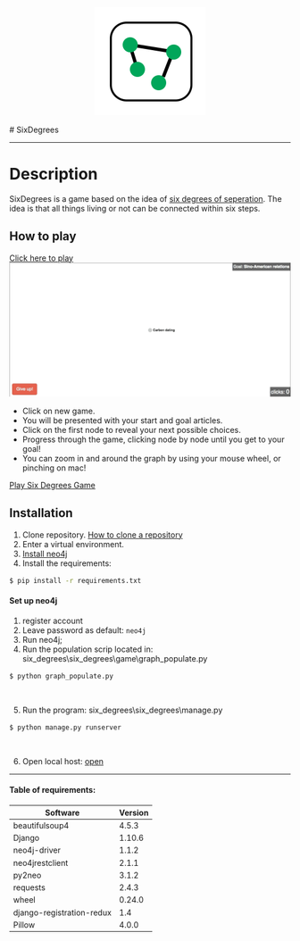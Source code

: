 <p align="center">
  <img src="https://github.com/mcgeorgiev/six_degrees/blob/master/six_degrees/static/img/logo.png"/>
</p>
# SixDegrees

--- 

# Description

SixDegrees is a game based on the idea of [six degrees of seperation](https://en.wikipedia.org/wiki/Six_degrees_of_separation). The idea is that all things living or not can be connected within six steps.

## How to play

[Click here to play](http://sixdegrees.pythonanywhere.com/)
![hashids](https://github.com/mcgeorgiev/six_degrees/blob/master/six_degrees/static/img/title.gif)
* Click on new game.
* You will be presented with your start and goal articles.
* Click on the first node to reveal your next possible choices.
* Progress through the game, clicking node by node until you get to your goal!
* You can zoom in and around the graph by using your mouse wheel, or pinching on mac!

[Play Six Degrees Game](http://sixdegrees.pythonanywhere.com/)

## Installation

1. Clone repository. [How to clone a repository](https://help.github.com/articles/cloning-a-repository/)
2. Enter a virtual environment.
3. [Install neo4j](https://neo4j.com/download/)
3. Install the requirements:
  
```cmd
$ pip install -r requirements.txt
```
#### Set up neo4j

1. register account
2. Leave password as default: ```neo4j```
3. Run neo4j;
4. Run the population scrip located in: six_degrees\six_degrees\game\graph_populate.py

```
$ python graph_populate.py
```
<br />

5. Run the program: six_degrees\six_degrees\manage.py

```
$ python manage.py runserver
```
<br />

6. Open local host: [open](http://127.0.0.1:8000)
---


#### Table of requirements:

| Software  | Version |
| ------------- | ------------- |
| beautifulsoup4  | 4.5.3  |
| Django  | 1.10.6  |
|    neo4j-driver     |    1.1.2     |
|    neo4jrestclient     |    2.1.1     |
|    py2neo     |    3.1.2    |
|    requests     |    2.4.3     |
|    wheel     |   0.24.0     |
|    django-registration-redux     |    1.4     |
|    Pillow     |   4.0.0     |
